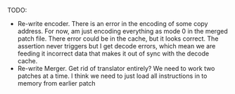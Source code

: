 TODO:
- Re-write encoder. There is an error in the encoding of some copy address. For now, am just encoding everything as mode 0 in the merged patch file. There error could be in the cache, but it looks correct. The assertion never triggers but I get decode errors, which mean we are feeding it incorrect data that makes it out of sync with the decode cache.
- Re-write Merger. Get rid of translator entirely? We need to work two patches at a time. I think we need to just load all instructions in to memory from earlier patch